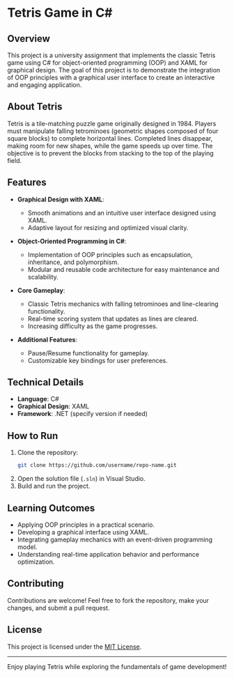# Tetris Game in C#

## Overview
This project is a university assignment that implements the classic Tetris game using C# for object-oriented programming (OOP) and XAML for graphical design. The goal of this project is to demonstrate the integration of OOP principles with a graphical user interface to create an interactive and engaging application.

## About Tetris
Tetris is a tile-matching puzzle game originally designed in 1984. Players must manipulate falling tetrominoes (geometric shapes composed of four square blocks) to complete horizontal lines. Completed lines disappear, making room for new shapes, while the game speeds up over time. The objective is to prevent the blocks from stacking to the top of the playing field.

## Features
- **Graphical Design with XAML**: 
  - Smooth animations and an intuitive user interface designed using XAML.
  - Adaptive layout for resizing and optimized visual clarity.

- **Object-Oriented Programming in C#**: 
  - Implementation of OOP principles such as encapsulation, inheritance, and polymorphism.
  - Modular and reusable code architecture for easy maintenance and scalability.

- **Core Gameplay**: 
  - Classic Tetris mechanics with falling tetrominoes and line-clearing functionality.
  - Real-time scoring system that updates as lines are cleared.
  - Increasing difficulty as the game progresses.

- **Additional Features**:
  - Pause/Resume functionality for gameplay.
  - Customizable key bindings for user preferences.

## Technical Details
- **Language**: C#
- **Graphical Design**: XAML
- **Framework**: .NET (specify version if needed)

## How to Run
1. Clone the repository:  
   ```bash
   git clone https://github.com/username/repo-name.git
   ```
2. Open the solution file (`.sln`) in Visual Studio.
3. Build and run the project.

## Learning Outcomes
- Applying OOP principles in a practical scenario.
- Developing a graphical interface using XAML.
- Integrating gameplay mechanics with an event-driven programming model.
- Understanding real-time application behavior and performance optimization.

## Contributing
Contributions are welcome! Feel free to fork the repository, make your changes, and submit a pull request.

## License
This project is licensed under the [MIT License](LICENSE).

---
Enjoy playing Tetris while exploring the fundamentals of game development!
